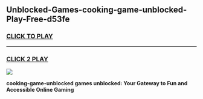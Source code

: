 
## Unblocked-Games-cooking-game-unblocked-Play-Free-d53fe
<h3>
<a href="https://premium76.site?title=cooking-game-unblocked&ref=10A">CLICK TO PLAY</a></h3>
<hr>

<h3>
<a href="https://premium76.site?title=cooking-game-unblocked&ref=10A">CLICK 2 PLAY</a>
  
</h3>

<a href="https://premium76.site?title=cooking-game-unblocked&ref=10A"><img src="https://clearcache.store/games.png"></a>


**cooking-game-unblocked games unblocked: Your Gateway to Fun and Accessible Online Gaming**
